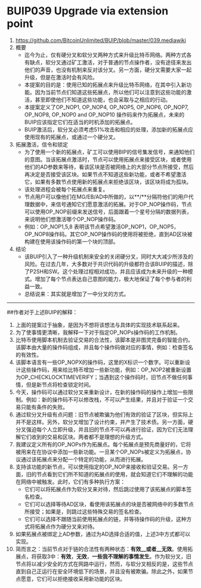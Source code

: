 # BUIP039  Upgrade via extension point
1. https://github.com/BitcoinUnlimited/BUIP/blob/master/039.mediawiki
1. 概要
    * 迄今为止，仅有硬分叉和软分叉两种方式来升级比特币网络。两种方式各有缺点，软分叉通过矿工激活，对于普通的节点操作者，没有途径来发出他们的声音，也没有机制来反对该分叉。另一方面，硬分叉需要大家一起升级，但是在激活时会有风险。
    * 本提案的目的是：使用已知的拓展点来升级比特币网络，在其中引入新功能。因为当前节点们知道这些拓展点，所以他们可以注意到这些功能的激活，甚至即使他们不知道这些功能，也会采取与之相应的行动。
    * 本提案定义了OP_NOP1, OP_NOP4, OP_NOP5, OP_NOP6, OP_NOP7, OP_NOP8, OP_NOP0 and OP_NOP10 操作码来作为拓展点，未来的BUIP应该指定它们在适当的时机添加的拓展点。
    * BUIP激活后，软分叉必须考虑51%攻击和相应的处理，添加新的拓展点应使用现有的拓展点，或通过一个硬分叉。
2. 拓展激活，信令和锁定
    * 为了使用一个新的拓展点，矿工可以使用BIP的信号集发信号，来通知他们的意图。当该拓展点激活时，节点可以使用拓展点来接受区块，或者使用他们的AD参数来等待，看该区块是否被网络上的大部分节点所接受，然后再决定是否接受该区块。如果节点不知道这些新功能，或者不希望激活它，如果有多数节点使用新的拓展点来拒绝该区块，该区块将成为孤块。
    * 该处理进程会被每个拓展点来重复。
    * 节点用户可以像他们在MG/EB/AD中所做的，以**/**分隔符他们的用户代理数据中，来信号通知它们愿意激活的拓展。对于OP_NOP操作码，节点可以使用OP_NOP前缀来发送信号，后面跟着一个星号分隔的数据列表，来说明他们想激活哪个OP_NOP操作码。
    * 例如：OP_NOP1,5,8 表明该节点希望激活OP_NOP1，OP_NOP5，OP_NOP8操作码。其它OP_NOP操作码的使用将被拒绝，直到AD区块被构建在使用该操作码的第一个块的顶部。
3. 结论
    * 该BUIP引入了一种升级机制来安全的关闭硬分叉，同时大大减少所涉及的风险。在过去几年，大多数对于共识代码的升级都符合该BUIP的描述，除了P2SH和SW。这个处理过程相对成功，并且应该成为未来升级的一种模式。增加了每个节点表达自己意图的能力，极大地保证了每个参与者的利益一致。
    * 总结说来：其实就是增加了一中分叉的方式。

----------------------
##作者对于上述BUIP的解释：
1. 上面的提案过于抽象，是因为不想将该想法与具体的实现技术联系起来。
2. 为了使事情更清晰，我解释一下对于指定OP_NOPs操作码的工作机制。
3. 比特币使用脚本机制去验证交易的合法性，该脚本是非图灵完备的智能合约。该脚本由大量的操作码组成，并且每个操作码做对应的事情，例如：检查签名的有效性。
4. 该脚本语言有一些OP_NOPX的操作码，这里的X标识一个数字。可以重新设计这些操作码，用来给比特币增加一些新功能，例如：OP_NOP2被重新设置为OP_CHECKLOCKTIMEVERIFY；当遇到这个操作码时，旧节点不做任何事情，但是新节点将检查锁定时间。
5. 今天，操作码可以通过软分叉来重新设计，在新的操作码的操作上增加一些限制。例如：新的操作码不可以修改栈，不可以产生结果，并且对于验证一个交易只能有条件的失败。
6. 通过软分叉升级有点问题：旧节点被欺骗为他们有效的验证了区块，但实际上并不是这样。另外，软分叉增加了设计约束，并产生了技术债。另一方面，硬分叉强迫每个人立即升级，并且旧的节点不可以再进行验证，因为它们无法理解它们收到的交易和区块。两者都不是理想的升级方式。
7. 我建议定义所有的OP_NOPs作为拓展点。每个拓展点是预先商量好的，它将被用来在在协议中添加一些新功能。一旦某个OP_NOPs被定义为拓展点，协议通过该拓展点来分配一个特定的功能，从而进行拓展。
8. 支持该功能的新节点，可以使用指定的OP_NOP来接收和验证交易。另一方面，旧的节点看到它们所不知道的拓展点的使用，就会知道它们不理解的功能在网络中被触发。此时，它们有多种执行方案：
    * 它们可以将拓展点作为软分叉来对待，然后跳过使用了该拓展点的脚本签名检查。
    * 它们可以选择等待AD区块，看使用该拓展点的块是否被网络中的多数节点所接受；如果是，则跳过这些特殊交易的签名检查。
    * 它们可以选择不跟随当前使用拓展点的链，并等待操作码的升级，这种方式将拓展点作为硬分叉来对待。
9. 如果拓展点被绑定上AD参数，通过为AD选择合适的值，上述3中方式都可以实现。
10. 简而言之：当前节点对于链的合法性有两种状态：__有效__或者__无效__。使用拓展点，将获取3中：__有效__，__无效__，__一些我不理解的事情发生__。作为软分叉，旧节点将以减少安全的方式在网路中运行，然而，与软分叉相反的是，这些节点直到自己正运行在安全环境低下的场景，并且没有被欺骗。除此之外，如果节点愿意，它们可以拒绝接收采用新功能的区块。
        

